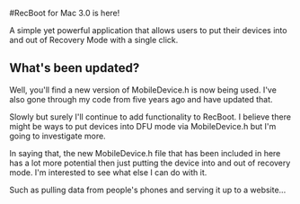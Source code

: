 #RecBoot for Mac 3.0 is here!

A simple yet powerful application that allows users to put their devices into and out of Recovery Mode with a single click.

## What's been updated?

Well, you'll find a new version of MobileDevice.h is now being used.
I've also gone through my code from five years ago and have updated that.

Slowly but surely I'll continue to add functionality to RecBoot. I believe there might be ways to put devices into DFU mode via MobileDevice.h but I'm going to investigate more.

In saying that, the new MobileDevice.h file that has been included in here has a lot more potential then just putting the device into and out of recovery mode. I'm interested to see what else I can do with it.

Such as pulling data from people's phones and serving it up to a website...